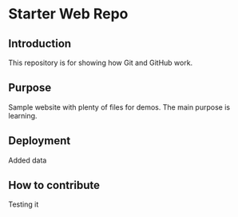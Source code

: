 # Starter Web Repo

## Introduction
This repository is for showing how Git and GitHub work.

## Purpose

Sample website with plenty of files for demos. The main purpose is learning.

## Deployment
Added data

## How to contribute
Testing it